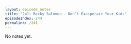 ```yaml
---
layout: episode_notes
title: "241: Becky Solomon — Don’t Exasperate Your Kids"
episodeIndex: 244
permalink: /241
---
```

No notes yet.
